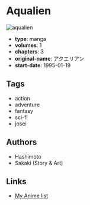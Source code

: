 # Aqualien

![aqualien](https://cdn.myanimelist.net/images/manga/2/16772.jpg)

-   **type**: manga
-   **volumes**: 1
-   **chapters**: 3
-   **original-name**: アクエリアン
-   **start-date**: 1995-01-19

## Tags

-   action
-   adventure
-   fantasy
-   sci-fi
-   josei

## Authors

-   Hashimoto
-   Sakaki (Story & Art)

## Links

-   [My Anime list](https://myanimelist.net/manga/12238/Aqualien)
